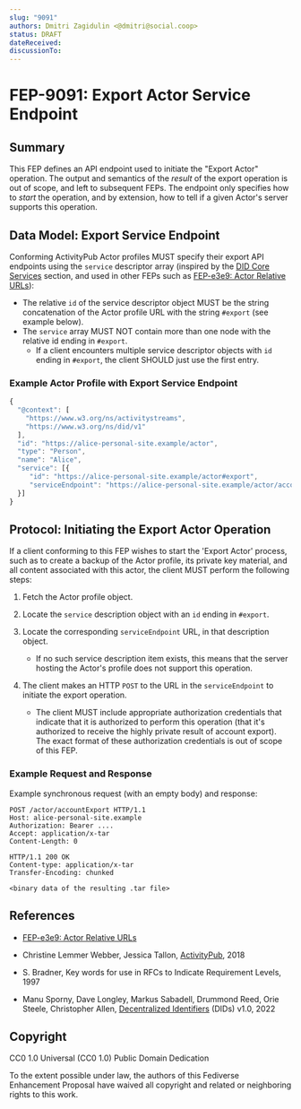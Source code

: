 ```yaml
---
slug: "9091"
authors: Dmitri Zagidulin <@dmitri@social.coop>
status: DRAFT
dateReceived: 
discussionTo: 
---
```

# FEP-9091: Export Actor Service Endpoint

## Summary

This FEP defines an API endpoint used to initiate the "Export Actor" operation.
The output and semantics of the _result_ of the export operation is out of scope, and left
to subsequent FEPs.
The endpoint only specifies how to _start_ the operation, and by extension, how to tell if
a given Actor's server supports this operation.

## Data Model: Export Service Endpoint

Conforming ActivityPub Actor profiles MUST specify their export API endpoints using the
`service` descriptor array (inspired by the 
[DID Core Services](https://www.w3.org/TR/did-core/#services) section, and used in other
FEPs such as [FEP-e3e9: Actor Relative URLs][FEP-e3e9]):

* The relative `id` of the service descriptor object MUST be the string concatenation
  of the Actor profile URL with the string `#export` (see example below).
* The `service` array MUST NOT contain more than one node with the relative id ending in
  `#export`.
    - If a client encounters multiple service descriptor objects with `id` ending in
      `#export`, the client SHOULD just use the first entry.

### Example Actor Profile with Export Service Endpoint

```js
{
  "@context": [
    "https://www.w3.org/ns/activitystreams",
    "https://www.w3.org/ns/did/v1"
  ],
  "id": "https://alice-personal-site.example/actor",
  "type": "Person",
  "name": "Alice",
  "service": [{
     "id": "https://alice-personal-site.example/actor#export",
     "serviceEndpoint": "https://alice-personal-site.example/actor/accountExport"
  }]
}
```

## Protocol: Initiating the Export Actor Operation

If a client conforming to this FEP wishes to start the 'Export Actor' process, such as to
create a backup of the Actor profile, its private key material, and all content associated
with this actor, the client MUST perform the following steps:

1. Fetch the Actor profile object.
2. Locate the `service` description object with an `id` ending in `#export`.
3. Locate the corresponding `serviceEndpoint` URL, in that description object.

    * If no such service description item exists, this means that the server hosting the
      Actor's profile does not support this operation.

4. The client makes an HTTP `POST` to the URL in the `serviceEndpoint` to initiate the
   export operation.

    * The client MUST include appropriate authorization credentials that indicate that
      it is authorized to perform this operation (that it's authorized to receive the
      highly private result of account export). The exact format of these authorization
      credentials is out of scope of this FEP.

### Example Request and Response

Example synchronous request (with an empty body) and response:

```http
POST /actor/accountExport HTTP/1.1
Host: alice-personal-site.example
Authorization: Bearer ....
Accept: application/x-tar
Content-Length: 0
```

```http
HTTP/1.1 200 OK
Content-type: application/x-tar
Transfer-Encoding: chunked

<binary data of the resulting .tar file>
```

## References

* [FEP-e3e9: Actor Relative URLs][FEP-e3e9]

* Christine Lemmer Webber, Jessica Tallon, [ActivityPub][AP], 2018
* S. Bradner, Key words for use in RFCs to Indicate Requirement Levels, 1997
* Manu Sporny, Dave Longley, Markus Sabadell, Drummond Reed, Orie Steele,  Christopher Allen, [Decentralized Identifiers][DID] (DIDs) v1.0, 2022

[AP]: https://www.w3.org/TR/activitypub/
[DID]: https://www.w3.org/TR/did-core/
[FEP-e3e9]: https://codeberg.org/fediverse/fep/src/branch/main/fep/e3e9/fep-e3e9.md

## Copyright

CC0 1.0 Universal (CC0 1.0) Public Domain Dedication

To the extent possible under law, the authors of this Fediverse Enhancement
Proposal have waived all copyright and related or neighboring rights to this work.
